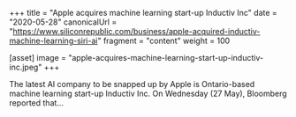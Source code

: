 +++
title = "Apple acquires machine learning start-up Inductiv Inc"
date = "2020-05-28"
canonicalUrl = "https://www.siliconrepublic.com/business/apple-acquired-inductiv-machine-learning-siri-ai"
fragment = "content"
weight = 100

[asset]
    image = "apple-acquires-machine-learning-start-up-inductiv-inc.jpeg"
+++

The latest AI company to be snapped up by Apple is Ontario-based machine 
learning start-up Inductiv Inc. On Wednesday (27 May), Bloomberg reported 
that...
